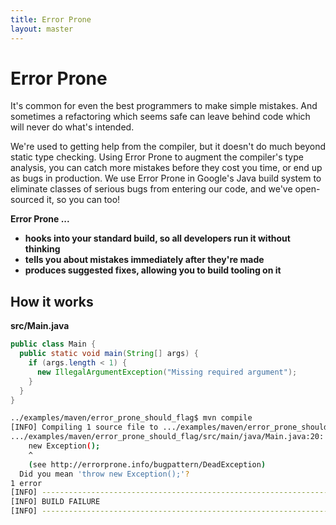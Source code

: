 ```yaml
---
title: Error Prone
layout: master
---
```


# Error Prone

It's common for even the best programmers to make simple mistakes. And sometimes a refactoring which seems safe can leave behind code which will never do what's intended.

We're used to getting help from the compiler, but it doesn't do much beyond
static type checking. Using Error Prone to augment the compiler's type
analysis, you can catch more mistakes before they cost you time, or end up as
bugs in production. We use Error Prone in Google's Java build system to
eliminate classes of serious bugs from entering our code, and we've
open-sourced it, so you can too!

__Error Prone ...__

* __hooks into your standard build, so all developers run it without thinking__
* __tells you about mistakes immediately after they're made__
* __produces suggested fixes, allowing you to build tooling on it__

## How it works

__src/Main.java__

```java
public class Main {
  public static void main(String[] args) {
    if (args.length < 1) {
      new IllegalArgumentException("Missing required argument");
    }
  }
}
```

```bash
../examples/maven/error_prone_should_flag$ mvn compile
[INFO] Compiling 1 source file to .../examples/maven/error_prone_should_flag/target/classes
.../examples/maven/error_prone_should_flag/src/main/java/Main.java:20: error: [DeadException] Exception created but not thrown
    new Exception();
    ^
    (see http://errorprone.info/bugpattern/DeadException)
  Did you mean 'throw new Exception();'?
1 error
[INFO] ------------------------------------------------------------------------
[INFO] BUILD FAILURE
[INFO] ------------------------------------------------------------------------
```
